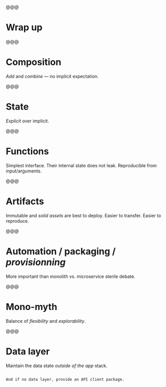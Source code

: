 <!-- .slide: data-background="images/CNV00031.jpg" -->

@@@

<!-- .slide: data-background="images/CNV00031.jpg" -->

# Wrap up

@@@

# Composition

*Add* and *combine* — no implicit expectation.

@@@

# State

*Explicit* over implicit.

@@@

# Functions

Simplest interface. Their internal state does not leak. Reproducible from input/arguments.

@@@

# Artifacts

Immutable and *solid assets* are best to deploy. Easier to transfer. Easier to reproduce.

@@@

# Automation / packaging / *provisionning*

More important than monolith vs. microservice sterile debate. 

@@@

# Mono-myth

Balance of *flexibility* and *explorability*.

@@@

# Data layer

Maintain the data state *outside of the app* stack. 

~~~~

And if no data layer, provide an API client package.